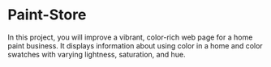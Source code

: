 # Paint-Store

In this project, you will improve a vibrant, color-rich web page for a home paint business. It displays information about using color in a home and color swatches with varying lightness, saturation, and hue.
